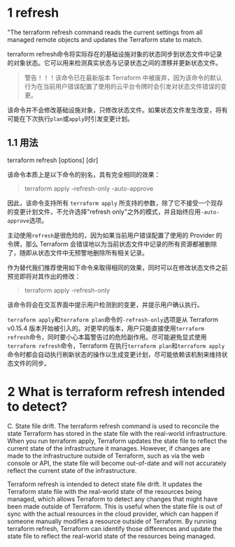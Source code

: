 
# 1 refresh

"The terraform refresh command reads the current settings from all managed remote objects and updates the Terraform state to match.

terraform refresh命令将实际存在的基础设施对象的状态同步到状态文件中记录的对象状态。它可以用来检测真实状态与记录状态之间的漂移并更新状态文件。

> 警告！！！该命令已在最新版本 Terraform 中被废弃，因为该命令的默认行为在当前用户错误配置了使用的云平台令牌时会引发对状态文件错误的变更。

该命令并不会修改基础设施对象，只修改状态文件。如果状态文件发生改变，将有可能在下次执行`plan`或`apply`时引发变更计划。

## 1.1 用法

terraform refresh [options] [dir]

该命令本质上是以下命令的别名，具有完全相同的效果：

> terraform apply -refresh-only -auto-approve

因此，该命令支持所有 `terraform apply` 所支持的参数，除了它不接受一个现存的变更计划文件，不允许选择"refresh only"之外的模式，并且始终应用`-auto-approve`选项。

主动使用`refresh`是很危险的，因为如果当前用户错误配置了使用的 Provider 的令牌，那么 Terraform 会错误地以为当前状态文件中记录的所有资源都被删除了，随即从状态文件中无预警地删除所有相关记录。

作为替代我们推荐使用如下命令来取得相同的效果，同时可以在修改状态文件之前预览即将对其作出的修改：

> terraform apply -refresh-only

该命令将会在交互界面中提示用户检测到的变更，并提示用户确认执行。

`terraform apply`和`terraform plan`命令的`-refresh-only`选项是从 Terraform v0.15.4 版本开始被引入的。对更早的版本，用户只能直接使用`terraform refresh`命令，同时要小心本篇警告过的危险副作用。尽可能避免显式使用`terraform refresh`命令，Terraform 在执行`terraform plan`和`terraform apply`命令时都会自动执行刷新状态的操作以生成变更计划，尽可能依赖该机制来维持状态文件的同步。



# 2 What is terraform refresh intended to detect?

C. State file drift.
The terraform refresh command is used to reconcile the state Terraform has stored in the state file with the real-world infrastructure. When you run terraform apply, Terraform updates the state file to reflect the current state of the infrastructure it manages. However, if changes are made to the infrastructure outside of Terraform, such as via the web console or API, the state file will become out-of-date and will not accurately reflect the current state of the infrastructure.

Terraform refresh is intended to detect state file drift. It updates the Terraform state file with the real-world state of the resources being managed, which allows Terraform to detect any changes that might have been made outside of Terraform. This is useful when the state file is out of sync with the actual resources in the cloud provider, which can happen if someone manually modifies a resource outside of Terraform. By running terraform refresh, Terraform can identify those differences and update the state file to reflect the real-world state of the resources being managed.

